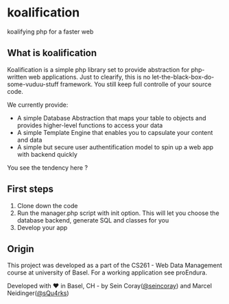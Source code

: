 # koalification
koalifying php for a faster web

What is koalification
---------------------

Koalification is a simple php library set to provide abstraction for php-written web applications. Just to
clearify, this is no let-the-black-box-do-some-vuduu-stuff framework. You still keep full controlle of
your source code.

We currently provide:

* A simple Database Abstraction that maps your table to objects and provides higher-level functions to access your data
* A simple Template Engine that enables you to capsulate your content and data
* A simple but secure user authentification model to spin up a web app with backend quickly

You see the tendency here ?

First steps
-----------

1. Clone down the code
3. Run the manager.php script with init option. This will let you choose the database backend, generate SQL and classes for you
4. Develop your app

Origin
------

This project was developed as a part of the CS261 - Web Data Management course at university of Basel. For a working application see
proEndura.

Developed with :heart: in Basel, CH - by Sein Coray([@seincoray](https://github.com/seincoray)) and Marcel Neidinger([@sQu4rks](https://github.com/sQu4rks))
